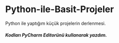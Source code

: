 # Python-ile-Basit-Projeler
 Python ile yaptığım küçük projelerin derlenmesi.

##### Kodları PyCharm Editorünü kullanarak yazdım.

